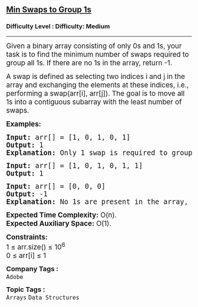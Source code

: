 <h2><a href="https://www.geeksforgeeks.org/problems/minimum-swaps-required-to-group-all-1s-together2451/1?page=1&difficulty=Medium&status=unsolved&sortBy=submissions">Min Swaps to Group 1s</a></h2><h3>Difficulty Level : Difficulty: Medium</h3><hr><div class="problems_problem_content__Xm_eO"><p><span style="font-size: 14pt;">Given a binary array consisting of only 0s and 1s, your task is to find the minimum number of swaps required to group all 1s. If there are no 1s in the array, return -1.</span></p>
<p><span style="font-size: 14pt;">A swap is defined as selecting two indices i and j in the array and exchanging the elements at these indices, i.e., performing a swap(arr[i], arr[j]). The goal is to move all 1s into a contiguous subarray with the least number of swaps.</span></p>
<p><span style="font-size: 14pt;"><strong>Examples:</strong></span></p>
<pre><span style="font-size: 14pt;"><strong>Input:</strong> arr[] = [1, 0, 1, 0, 1]
<strong>Output:</strong> 1
<strong>Explanation: </strong>Only 1 swap is required to group all 1's together. Swapping index 1 and 4 will give arr[] = [1, 1, 1, 0, 0]
</span></pre>
<pre><span style="font-size: 14pt;"><strong>Input:</strong> arr[] = [1, 0, 1, 0, 1, 1] <strong>
Output:</strong> 1</span></pre>
<pre><span style="font-size: 18.6667px;"><strong>Input:</strong> arr[] = [0, 0, 0]</span><br><span style="font-size: 18.6667px;"><strong>Output:</strong> -1<br></span><span style="font-size: 18.6667px;"><strong>Explanation:</strong> No 1s are present in the array, so return -1.</span></pre>
<p><span style="font-size: 14pt;"><strong>Expected Time Complexity:</strong> O(n).<br><strong>Expected Auxiliary Space:</strong>&nbsp;O(1).</span></p>
<p><span style="font-size: 14pt;"><strong>Constraints:</strong><br>1 ≤ arr.size() ≤ 10<sup>6</sup><br>0 ≤ arr[i] ≤ 1</span></p></div><p><span style=font-size:18px><strong>Company Tags : </strong><br><code>Adobe</code>&nbsp;<br><p><span style=font-size:18px><strong>Topic Tags : </strong><br><code>Arrays</code>&nbsp;<code>Data Structures</code>&nbsp;